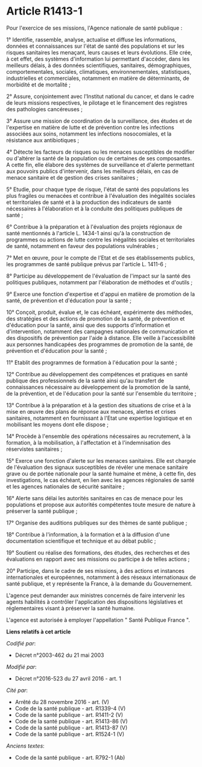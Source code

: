 # Article R1413-1

Pour l'exercice de ses missions, l'Agence nationale de santé publique : 

1° Identifie, rassemble, analyse, actualise et diffuse les informations, données et connaissances sur l'état de santé des
populations et sur les risques sanitaires les menaçant, leurs causes et leurs évolutions. Elle crée, à cet effet, des
systèmes d'information lui permettant d'accéder, dans les meilleurs délais, à des données scientifiques, sanitaires,
démographiques, comportementales, sociales, climatiques, environnementales, statistiques, industrielles et commerciales,
notamment en matière de déterminants, de morbidité et de mortalité ; 

2° Assure, conjointement avec l'Institut national du cancer, et dans le cadre de leurs missions respectives, le pilotage et
le financement des registres des pathologies cancéreuses ; 

3° Assure une mission de coordination de la surveillance, des études et de l'expertise en matière de lutte et de prévention
contre les infections associées aux soins, notamment les infections nosocomiales, et la résistance aux antibiotiques ; 

4° Détecte les facteurs de risques ou les menaces susceptibles de modifier ou d'altérer la santé de la population ou de
certaines de ses composantes. A cette fin, elle élabore des systèmes de surveillance et d'alerte permettant aux pouvoirs
publics d'intervenir, dans les meilleurs délais, en cas de menace sanitaire et de gestion des crises sanitaires ; 

5° Etudie, pour chaque type de risque, l'état de santé des populations les plus fragiles ou menacées et contribue à
l'évaluation des inégalités sociales et territoriales de santé et à la production des indicateurs de santé nécessaires à
l'élaboration et à la conduite des politiques publiques de santé ; 

6° Contribue à la préparation et à l'évaluation des projets régionaux de santé mentionnés à l'article L. 1434-1 ainsi qu'à la
construction de programmes ou actions de lutte contre les inégalités sociales et territoriales de santé, notamment en faveur
des populations vulnérables ; 

7° Met en œuvre, pour le compte de l'Etat et de ses établissements publics, les programmes de santé publique prévus par
l'article L. 1411-6 ; 

8° Participe au développement de l'évaluation de l'impact sur la santé des politiques publiques, notamment par l'élaboration
de méthodes et d'outils ; 

9° Exerce une fonction d'expertise et d'appui en matière de promotion de la santé, de prévention et d'éducation pour la
santé ; 

10° Conçoit, produit, évalue et, le cas échéant, expérimente des méthodes, des stratégies et des actions de promotion de la
santé, de prévention et d'éducation pour la santé, ainsi que des supports d'information et d'intervention, notamment des
campagnes nationales de communication et des dispositifs de prévention par l'aide à distance. Elle veille à l'accessibilité
aux personnes handicapées des programmes de promotion de la santé, de prévention et d'éducation pour la santé ; 

11° Etablit des programmes de formation à l'éducation pour la santé ; 

12° Contribue au développement des compétences et pratiques en santé publique des professionnels de la santé ainsi qu'au
transfert de connaissances nécessaire au développement de la promotion de la santé, de la prévention, et de l'éducation pour
la santé sur l'ensemble du territoire ; 

13° Contribue à la préparation et à la gestion des situations de crise et à la mise en œuvre des plans de réponse aux
menaces, alertes et crises sanitaires, notamment en fournissant à l'Etat une expertise logistique et en mobilisant les moyens
dont elle dispose ; 

14° Procède à l'ensemble des opérations nécessaires au recrutement, à la formation, à la mobilisation, à l'affectation et à
l'indemnisation des réservistes sanitaires ; 

15° Exerce une fonction d'alerte sur les menaces sanitaires. Elle est chargée de l'évaluation des signaux susceptibles de
révéler une menace sanitaire grave ou de portée nationale pour la santé humaine et mène, à cette fin, des investigations, le
cas échéant, en lien avec les agences régionales de santé et les agences nationales de sécurité sanitaire ; 

16° Alerte sans délai les autorités sanitaires en cas de menace pour les populations et propose aux autorités compétentes
toute mesure de nature à préserver la santé publique ; 

17° Organise des auditions publiques sur des thèmes de santé publique ; 

18° Contribue à l'information, à la formation et à la diffusion d'une documentation scientifique et technique et au débat
public ; 

19° Soutient ou réalise des formations, des études, des recherches et des évaluations en rapport avec ses missions ou
participe à de telles actions ; 

20° Participe, dans le cadre de ses missions, à des actions et instances internationales et européennes, notamment à des
réseaux internationaux de santé publique, et y représente la France, à la demande du Gouvernement. 

L'agence peut demander aux ministres concernés de faire intervenir les agents habilités à contrôler l'application des
dispositions législatives et réglementaires visant à préserver la santé humaine. 

L'agence est autorisée à employer l'appellation " Santé Publique France ".

**Liens relatifs à cet article**

_Codifié par_:

  - Décret n°2003-462 du 21 mai 2003

_Modifié par_:

  - Décret n°2016-523 du 27 avril 2016 - art. 1

_Cité par_:

  - Arrêté du 28 novembre 2016 - art. (V)
  - Code de la santé publique - art. R1339-4 (V)
  - Code de la santé publique - art. R1411-2 (V)
  - Code de la santé publique - art. R1413-86 (V)
  - Code de la santé publique - art. R1413-87 (V)
  - Code de la santé publique - art. R1524-1 (V)

_Anciens textes_:

  - Code de la santé publique - art. R792-1 (Ab)

